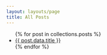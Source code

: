 ```yaml
---
layout: layouts/page
title: All Posts
---
```


<ul>
{% for post in collections.posts %}
<li><a href="{{ post.url }}">{{ post.data.title }}</a></li>
{% endfor %}
</ul>
